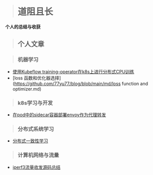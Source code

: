 ># 道阻且长

**个人的总结与收获**

>## 个人文章

>### 机器学习

- [使用Kubeflow training-operator在k8s上进行分布式CPU训练](https://github.com/77yu77/blog/blob/main/md/training_operator.md)
- [loss 函数和优化器选择](https://github.com/77yu77/blog/blob/main/md/loss function and optimizer.md)

> ### k8s学习与开发

- [在pod中的sidecar容器部署envoy作为代理转发](https://github.com/77yu77/blog/blob/main/md/k8s_sidecar_envoy.md)

>### 分布式系统学习

- [分布式一致性学习](https://github.com/77yu77/blog/blob/main/md/distributed_consistency.md)

> ### 计算机网络与流量

- [iperf3流量收发源码总结](https://github.com/77yu77/blog/blob/main/md/iperf3.md)
